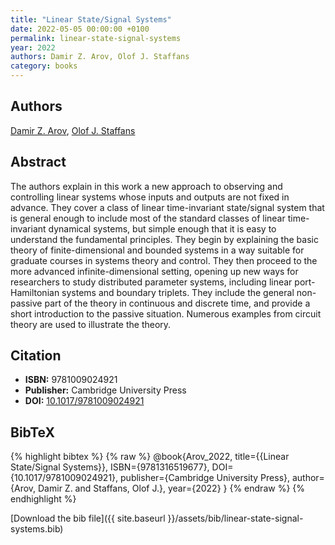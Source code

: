 ```yaml
---
title: "Linear State/Signal Systems"
date: 2022-05-05 00:00:00 +0100
permalink: linear-state-signal-systems
year: 2022
authors: Damir Z. Arov, Olof J. Staffans
category: books
---
```

 
## Authors
[Damir Z. Arov](authors/damir-z-arov), [Olof J. Staffans](authors/olof-j-staffans)
 
## Abstract
The authors explain in this work a new approach to observing and controlling linear systems whose inputs and outputs are not fixed in advance. They cover a class of linear time-invariant state/signal system that is general enough to include most of the standard classes of linear time-invariant dynamical systems, but simple enough that it is easy to understand the fundamental principles. They begin by explaining the basic theory of finite-dimensional and bounded systems in a way suitable for graduate courses in systems theory and control. They then proceed to the more advanced infinite-dimensional setting, opening up new ways for researchers to study distributed parameter systems, including linear port-Hamiltonian systems and boundary triplets. They include the general non-passive part of the theory in continuous and discrete time, and provide a short introduction to the passive situation. Numerous examples from circuit theory are used to illustrate the theory.
 
## Citation
- **ISBN:** 9781009024921
- **Publisher:** Cambridge University Press
- **DOI:** [10.1017/9781009024921](https://doi.org/10.1017/9781009024921)
 
## BibTeX
{% highlight bibtex %}
{% raw %}
@book{Arov_2022,
  title={{Linear State/Signal Systems}},
  ISBN={9781316519677},
  DOI={10.1017/9781009024921},
  publisher={Cambridge University Press},
  author={Arov, Damir Z. and Staffans, Olof J.},
  year={2022}
}
{% endraw %}
{% endhighlight %}
 
[Download the bib file]({{ site.baseurl }}/assets/bib/linear-state-signal-systems.bib)
 
